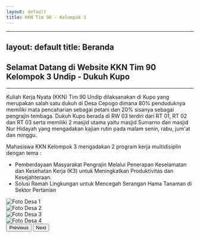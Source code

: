 ```yaml
---
layout: default
title: KKN Tim 90 - Kelompok 3
---
```


---
layout: default
title: Beranda
---

<div class="container mt-5">
  <div class="row">
    <!-- Kolom kiri -->
    <div class="col-md-6 d-flex align-items-center">
      <main class="main container py-4">
        <h2>Selamat Datang di Website KKN Tim 90 Kelompok 3 Undip - Dukuh Kupo</h2>
        <hr>
        <p>Kuliah Kerja Nyata (KKN) Tim 90 Undip dilaksanakan di Kupo yang merupakan salah satu dukuh di Desa Cepogo dimana 80% penduduknya memiliki mata pencaharian sebagai petani dan 20% sisanya sebagai pengrajin tembaga. 
Dukuh Kupo berada di RW 03 terdiri dari RT 01, RT 02 dan RT 03 serta memiliki 2 masjid utama yaitu masjid Sumarno dan masjid Nur Hidayah yang mengadakan kajian rutin pada malam senin, rabu, jum'at dan minggu.</p>
        <p>Mahasiswa KKN Kelompok 3 mengadakan 2 program kerja multidisiplin dengan tema :</p>
        <ul>
          <li>Pemberdayaan Masyarakat Pengrajin Melalui Penerapan Keselamatan dan Kesehatan Kerja (K3) untuk Meningkatkan Produktivitas dan Kesejahteraan.</li>
          <li>Solusi Ramah Lingkungan untuk Mencegah Serangan Hama Tanaman di Sektor Pertanian</li>
        </ul>
      </main>
    </div>
    <div class="col-md-6">
      <div id="carouselFotoDesa" class="carousel slide" data-bs-ride="carousel">
        <div class="carousel-inner">
          <div class="carousel-item active">
            <img src="{{ site.baseurl }}/img/BalaiDesa.JPG" class="d-block w-100" alt="Foto Desa 1" />
          </div>
          <div class="carousel-item">
            <img src="{{ site.baseurl }}/img/Kedatangan.jpg" class="d-block w-100" alt="Foto Desa 2" />
          </div>
          <div class="carousel-item">
            <img src="{{ site.baseurl }}/img/Kerajinan1.jpg" class="d-block w-100" alt="Foto Desa 3" />
          </div>
          <div class="carousel-item">
            <img src="{{ site.baseurl }}/img/Kerajinan3.jpg" class="d-block w-100" alt="Foto Desa 4" />
          </div>
        </div>
        <button class="carousel-control-prev" type="button" data-bs-target="#carouselFotoDesa" data-bs-slide="prev">
          <span class="carousel-control-prev-icon" aria-hidden="true"></span>
          <span class="visually-hidden">Previous</span>
        </button>
        <button class="carousel-control-next" type="button" data-bs-target="#carouselFotoDesa" data-bs-slide="next">
          <span class="carousel-control-next-icon" aria-hidden="true"></span>
          <span class="visually-hidden">Next</span>
        </button>
      </div>
    </div>
  </div>
</div>
